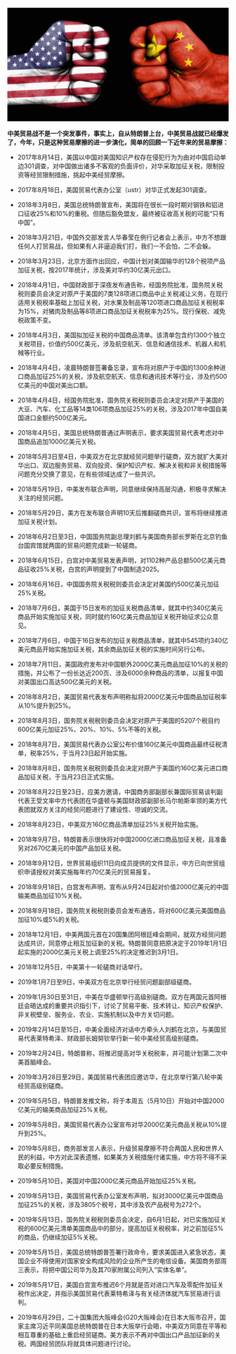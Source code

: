 ![](https://raw.githubusercontent.com/Bye-lemon/Pictures/master/20190920164726.jpg)

**中美贸易战不是一个突发事件，事实上，自从特朗普上台，中美贸易战就已经爆发了，今年，只是这种贸易摩擦的进一步演化，简单的回顾一下近年来的贸易摩擦：**

- 2017年8月14日，美国以中国对美国知识产权存在侵犯行为为由对中国启动单边301调查，对中国做出诸多不客观的负面评价，对华采取加征关税，限制投资等经贸限制措施，挑起中美经贸摩擦。

- 2017年8月18日，美国贸易代表办公室（ustr）对华正式发起301调查。

- 2018年3月8日，美国总统特朗普宣布，美国将在很长一段时期对钢铁和铝进口征收25%和10%的重税。但随后豁免盟友，最终被征收高关税的可能“只有中国”。

- 2018年3月21日，中国外交部发言人华春莹在例行记者会上表示，中方不想跟任何人打贸易战，但如果有人非逼迫我们打，我们一不会怕，二不会躲。

- 2018年3月23日，北京方面作出回应，中国计划对美国输华的128个税项产品加征关税，按2017年统计，涉及美对华约30亿美元出口。

- 2018年4月1日，中国财政部于深夜发布通告称，经国务院批准，国务院关税税则委员会决定对原产于美国的7类128项进口商品中止关税减让义务，在现行适用关税税率基础上加征关税，对水果及制品等120项进口商品加征关税税率为15%，对猪肉及制品等8项进口商品加征关税税率为25%。现行保税、减免税政策不变。

- 2018年4月3日，美国拟加征关税的中国商品清单。该清单包含约1300个独立关税项目，价值约500亿美元，涉及航空航天、信息和通信技术、机器人和机械等行业。

- 2018年4月4日，凌晨特朗普签署备忘录，宣布将对原产于中国的1300余种进口商品加征25%的关税，涉及航空航天、信息和通讯技术等行业，涉及约500亿美元的中国对美出口额。

- 2018年4月4日，经国务院批准，国务院关税税则委员会决定对原产于美国的大豆、汽车、化工品等14类106项商品加征25%的关税，涉及2017年中国自美国进口金额约500亿美元。

- 2018年4月5日，美国总统特朗普通过声明表示，要求美国贸易代表考虑对中国商品追加1000亿美元关税。

- 2018年5月3日至4日，中美双方在北京就经贸问题举行磋商，双方就扩大美对华出口、双边服务贸易、双向投资、保护知识产权、解决关税和非关税措施等问题充分交换了意见，在有些领域达成了一些共识。

- 2018年5月19日，中美发布联合声明，同意继续保持高层沟通，积极寻求解决关注的经贸问题。

- 2018年5月29日，美方在发布联合声明10天后推翻磋商共识，宣布将继续推进加征关税计划。

- 2018年6月2日至3日，中国国务院副总理刘鹤与美国商务部长罗斯在北京钓鱼台国宾馆就两国的贸易问题完成新一轮磋商。

- 2018年6月15日，白宫对中美贸易发表声明，对1102种产品总额500亿美元商品征收25%关税，白宫的声明提到了中国制造2025。

- 2018年6月16日，中国国务院关税税则委员会决定对美国约500亿美元加征25%关税。

- 2018年7月6日，美国于15日发布的加征关税商品清单，就其中约340亿美元商品开始实施加征关税，同时就约160亿美元商品加征关税开始征求公众意见。

- 2018年7月6日，中国于16日发布的加征关税商品清单，就其中545项约340亿美元商品开始实施加征关税，其余商品加征关税的实施时间另行公布。

- 2018年7月11日，美国政府发布对中国额外2000亿美元商品加征10%的关税的措施，并公布了一份长达近200页、涉及6000余种商品的清单，以报复中国对美国出口高达500亿美元的关税。

- 2018年8月2日，美国贸易代表发布声明称拟将2000亿美元中国商品加征税率从10%提升到25%。

- 2018年8月3日，国务院关税税则委员会决定对原产于美国的5207个税目约600亿美元加征25%、20%、10%、5%不等的关税。

- 2018年8月7日，美国贸易代表办公室公布价值160亿美元中国商品最终征税清单，税率25%，于当月23日起开始实施。

- 2018年8月8日，国务院关税税则委员会决定对原产于美国约160亿美元进口商品加征关税，于当月23日正式实施。

- 2018年8月22日至23日，应美方邀请，中国商务部副部长兼国际贸易谈判副代表王受文率中方代表团在华盛顿与美国财政部副部长马尔帕斯率领的美方代表团就双方关注的经贸问题进行了建设性、坦诚的交流。

- 2018年8月23日，中美双方160亿商品清单加征25%关税开始实施。

- 2018年9月7日，特朗普表示很快将对中国2000亿进口商品加征关税，且准备另对2670亿美元的中国产品加征关税。

- 2018年9月12日，世界贸易组织11日向成员提供的文件显示，中方已向世贸组织申请授权对美实施每年约70亿美元的贸易报复。

- 2018年9月18日，白宫发布声明，宣布从9月24日起对价值2000亿美元的中国输美商品加征10%关税。

- 2018年9月18日，国务院关税税则委员会发布通告，将对600亿美元美国商品加征10%或5%的关税。

- 2018年12月1日，中美两国元首在20国集团阿根廷峰会期间，就双方经贸问题达成共识，同意停止相互加征新的关税。特朗普同意把原决定于2019年1月1日起实施的2000亿美元关税上调至25%的决定推迟到3月1日。

- 2018年12月5日，中美第十一轮磋商对话举行。

- 2019年1月7日至9日，中美双方在北京举行经贸问题副部级磋商。

- 2019年1月30日至31日，中美在华盛顿举行高级别磋商。双方在两国元首阿根廷会晤达成的重要共识指引下，讨论了贸易平衡、技术转让、知识产权保护、非关税壁垒、服务业、农业、实施机制以及中方关切问题。

- 2019年2月14日至15日，中美全面经济对话中方牵头人刘鹤在北京，与美国贸易代表莱特希泽、财政部长姆努钦举行新一轮中美经贸高级别磋商。

- 2019年2月24日，特朗普称，将推迟提高对华关税税率，并可能计划第二次中美首脑峰会。

- 2019年3月28日至29日，美国贸易代表团应邀访华，在北京举行第八轮中美经贸高级别磋商。

- 2019年5月5日，特朗普发推文称，将于本周五（5月10日）开始对中国2000亿美元的输美商品加征25%关税。

- 2019年5月8日，美国贸易代表办公室宣布对华2000亿美元商品关税从10%提升到25%。

- 2019年5月8日，商务部发言人表示，升级贸易摩擦不符合两国人民和世界人民的利益，中方对此深表遗憾，如果美方关税措施付诸实施，中方将不得不采取必要反制措施。

- 2019年5月10日，美国对中国2000亿美元商品开始加征25%关税。

- 2019年5月13日，美国贸易代表办公室发布声明，拟对3000亿美元中国商品加征25%的关税，涉及3805个税号，其中涉及农产品税号为272个。

- 2019年5月13日，国务院关税税则委员会决定，自6月1日起，对已实施加征关税的600亿美元清单美国商品中的部分，提高加征关税税率，对之前加征5%的商品，仍继续加征5%关税。

- 2019年5月15日，美国总统特朗普签署行政命令，要求美国进入紧急状态，美国企业不得使用对国家安全构成风险的企业所产生的电信设备。美国商务部周三表示，将把中国公司华为及其70家附属公司列入“实体名单”。

- 2019年5月17日，美国白宫宣布推迟6个月就是否对进口汽车及零配件加征关税作出决定，并指示美国贸易代表莱特希泽与有关经济体就汽车贸易进行谈判。

- 2019年6月29日，二十国集团大阪峰会(G20大阪峰会)在日本大阪市召开，国家主席习近平同美国总统特朗普在日本大阪举行会晤，中美双方同意在平等和相互尊重的基础上重启经贸磋商。美方表示不再对中国出口产品加征新的关税。两国经贸团队将就具体问题进行讨论。

<div style="text-align:center;"><script type="text/javascript" src="http://services.webestools.com/cpt_visitors/63564-1-6.js"></script></div><a href="http://www.webestools.com/" style="display:block;text-align:center;" title="Tools services webmasters counters generators scripts tutorials free"></a>
